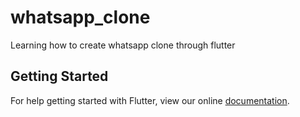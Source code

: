 # whatsapp_clone

Learning how to create whatsapp clone through flutter

## Getting Started

For help getting started with Flutter, view our online
[documentation](https://flutter.io/).
